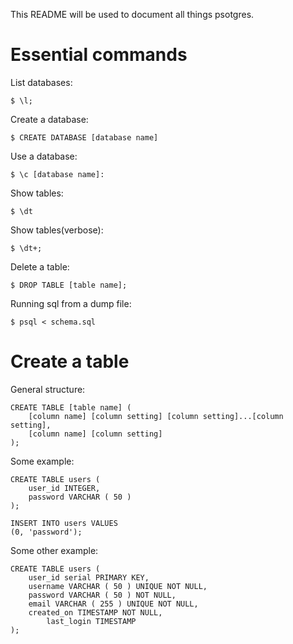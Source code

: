 This README will be used to document all things psotgres.

# Essential commands

List databases:
```
$ \l;
```

Create a database:
```
$ CREATE DATABASE [database name]
```

Use a database:
```
$ \c [database name]:
```

Show tables:
```
$ \dt
```

Show tables(verbose):
```
$ \dt+;
```

Delete a table:
```
$ DROP TABLE [table name];
```

Running sql from a dump file:
```
$ psql < schema.sql
```

# Create a table
General structure:
```
CREATE TABLE [table name] (
	[column name] [column setting] [column setting]...[column setting],
	[column name] [column setting]
);
```

Some example:
```
CREATE TABLE users (
	user_id INTEGER,
	password VARCHAR ( 50 )
);

INSERT INTO users VALUES
(0, 'password');
```



Some other example:
```
CREATE TABLE users (
	user_id serial PRIMARY KEY,
	username VARCHAR ( 50 ) UNIQUE NOT NULL,
	password VARCHAR ( 50 ) NOT NULL,
	email VARCHAR ( 255 ) UNIQUE NOT NULL,
	created_on TIMESTAMP NOT NULL,
        last_login TIMESTAMP 
);
```